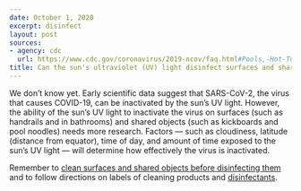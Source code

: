 ```yaml
---
date: October 1, 2020
excerpt: disinfect
layout: post
sources:
- agency: cdc
  url: https://www.cdc.gov/coronavirus/2019-ncov/faq.html#Pools,-Hot-Tubs,-and-Water-Playgrounds
title: Can the sun's ultraviolet (UV) light disinfect surfaces and shared objects?
---
```


We don’t know yet. Early scientific data suggest that SARS-CoV-2, the virus that causes COVID-19, can be inactivated by the sun’s UV light. However, the ability of the sun’s UV light to inactivate the virus on surfaces (such as handrails and in bathrooms) and shared objects (such as kickboards and pool noodles) needs more research. Factors — such as cloudiness, latitude (distance from equator), time of day, and amount of time exposed to the sun’s UV light — will determine how effectively the virus is inactivated.

Remember to [clean surfaces and shared objects before disinfecting them](https://www.cdc.gov/coronavirus/2019-ncov/community/clean-disinfect/index.html) and to follow directions on labels of cleaning products and [disinfectants](https://www.epa.gov/pesticide-registration/list-n-disinfectants-coronavirus-covid-19).